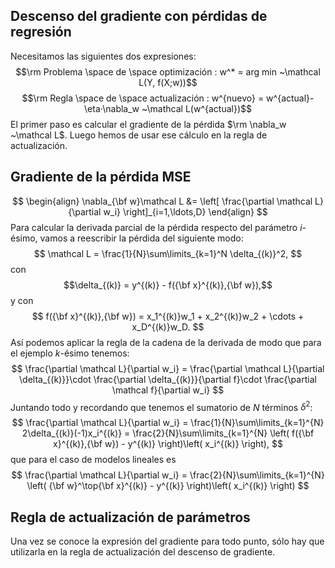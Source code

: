 ## Descenso del gradiente con pérdidas de regresión
Necesitamos las siguientes dos expresiones:
$$\rm Problema \space de \space optimización : w^* = arg min ~\mathcal L(Y, f(X;w))$$
$$\rm Regla \space de \space actualización : w^{nuevo} = w^{actual}-\eta·\nabla_w ~\mathcal L(w^{actual})$$
El primer paso es calcular el gradiente de la pérdida $\rm \nabla_w ~\mathcal L$. Luego hemos de usar ese cálculo en la regla de actualización.
## Gradiente de la pérdida MSE
$$
\begin{align}
  \nabla_{\bf w}\mathcal L &=
  \left[ \frac{\partial \mathcal L}{\partial w_i}
  \right]_{i=1,\ldots,D}
\end{align}
$$
Para calcular la derivada parcial de la pérdida respecto del parámetro $i$-ésimo, vamos a reescribir la pérdida del siguiente modo:
$$
\mathcal L =
\frac{1}{N}\sum\limits_{k=1}^N \delta_{(k)}^2,
$$
con
$$\delta_{(k)} = y^{(k)} - f({\bf x}^{(k)},{\bf w}),$$
y con
$$
f({\bf x}^{(k)},{\bf w}) = x_1^{(k)}w_1 + x_2^{(k)}w_2 + \cdots + x_D^{(k)}w_D.
$$
Así podemos aplicar la regla de la cadena de la derivada de modo que para el ejemplo $k$-ésimo tenemos:
$$
\frac{\partial \mathcal L}{\partial w_i} =
\frac{\partial \mathcal L}{\partial \delta_{(k)}}\cdot
\frac{\partial \delta_{(k)}}{\partial f}\cdot
\frac{\partial \mathcal f}{\partial w_i}
$$
Juntando todo y recordando que tenemos el sumatorio de $N$ términos $\delta^2$:
$$
\frac{\partial \mathcal L}{\partial w_i} =
\frac{1}{N}\sum\limits_{k=1}^{N}
 2\delta_{(k)}(-1)x_i^{(k)} =
\frac{2}{N}\sum\limits_{k=1}^{N}
 \left( f({\bf x}^{(k)},{\bf w}) - y^{(k)} \right)\left( x_i^{(k)} \right),
$$
que para el caso de modelos lineales es
$$
\frac{\partial \mathcal L}{\partial w_i} =
\frac{2}{N}\sum\limits_{k=1}^{N}
 \left( {\bf w}^\top{\bf x}^{(k)} - y^{(k)} \right)\left( x_i^{(k)} \right)
$$
## Regla de actualización de parámetros
Una vez se conoce la expresión del gradiente para todo punto, sólo hay que utilizarla en la regla de actualización del descenso de gradiente. 